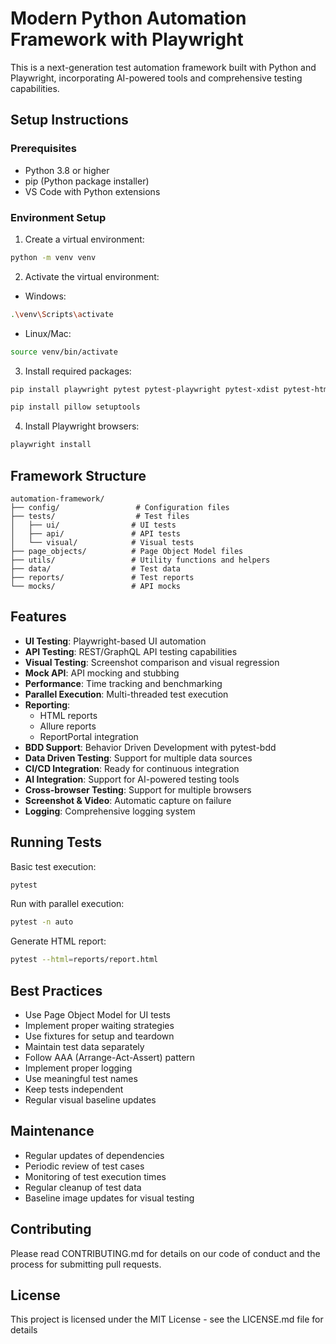# Modern Python Automation Framework with Playwright

This is a next-generation test automation framework built with Python and Playwright, incorporating AI-powered tools and comprehensive testing capabilities.

## Setup Instructions

### Prerequisites
- Python 3.8 or higher
- pip (Python package installer)
- VS Code with Python extensions

### Environment Setup

1. Create a virtual environment:
```bash
python -m venv venv
```

2. Activate the virtual environment:
- Windows:
```bash
.\venv\Scripts\activate
```
- Linux/Mac:
```bash
source venv/bin/activate
```

3. Install required packages:
```bash
pip install playwright pytest pytest-playwright pytest-xdist pytest-html allure-pytest pytest-bdd requests pytest-mock pytest-timeout pytest-benchmark opencv-python pytest-check pytest-reportportal deepdiff aiohttp pytest-asyncio pytest-cov robotframework-requests pytest-metadata pymongo pillow setuptools 

pip install pillow setuptools 
```

4. Install Playwright browsers:
```bash
playwright install
```

## Framework Structure

```
automation-framework/
├── config/                 # Configuration files
├── tests/                  # Test files
│   ├── ui/                # UI tests
│   ├── api/               # API tests
│   └── visual/            # Visual tests
├── page_objects/          # Page Object Model files
├── utils/                 # Utility functions and helpers
├── data/                  # Test data
├── reports/               # Test reports
└── mocks/                 # API mocks
```

## Features

- **UI Testing**: Playwright-based UI automation
- **API Testing**: REST/GraphQL API testing capabilities
- **Visual Testing**: Screenshot comparison and visual regression
- **Mock API**: API mocking and stubbing
- **Performance**: Time tracking and benchmarking
- **Parallel Execution**: Multi-threaded test execution
- **Reporting**: 
  - HTML reports
  - Allure reports
  - ReportPortal integration
- **BDD Support**: Behavior Driven Development with pytest-bdd
- **Data Driven Testing**: Support for multiple data sources
- **CI/CD Integration**: Ready for continuous integration
- **AI Integration**: Support for AI-powered testing tools
- **Cross-browser Testing**: Support for multiple browsers
- **Screenshot & Video**: Automatic capture on failure
- **Logging**: Comprehensive logging system

## Running Tests

Basic test execution:
```bash
pytest
```

Run with parallel execution:
```bash
pytest -n auto
```

Generate HTML report:
```bash
pytest --html=reports/report.html
```

## Best Practices

- Use Page Object Model for UI tests
- Implement proper waiting strategies
- Use fixtures for setup and teardown
- Maintain test data separately
- Follow AAA (Arrange-Act-Assert) pattern
- Implement proper logging
- Use meaningful test names
- Keep tests independent
- Regular visual baseline updates

## Maintenance

- Regular updates of dependencies
- Periodic review of test cases
- Monitoring of test execution times
- Regular cleanup of test data
- Baseline image updates for visual testing

## Contributing

Please read CONTRIBUTING.md for details on our code of conduct and the process for submitting pull requests.

## License

This project is licensed under the MIT License - see the LICENSE.md file for details